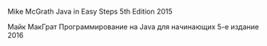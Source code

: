 Mike McGrath
Java in Easy Steps
5th Edition
2015

Майк МакГрат
Программирование на Java для начинающих
5-е издание
2016